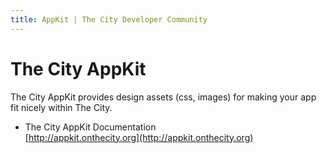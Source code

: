 ```yaml
---
title: AppKit | The City Developer Community
---
```


# The City AppKit

The City AppKit provides design assets (css, images) for making your app fit nicely within The City.

* The City AppKit Documentation   
[http://appkit.onthecity.org](http://appkit.onthecity.org)